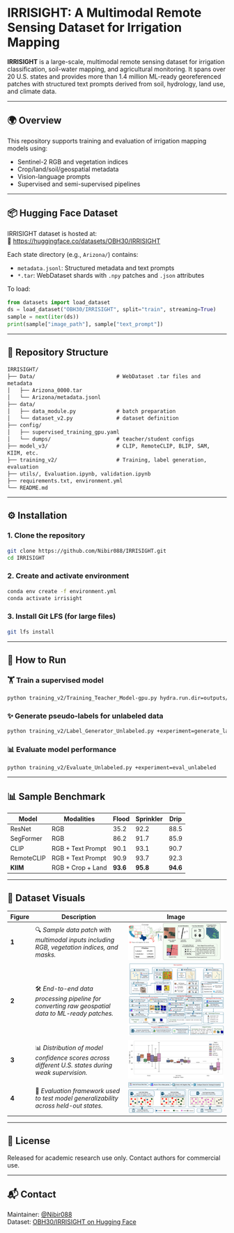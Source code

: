 
# IRRISIGHT: A Multimodal Remote Sensing Dataset for Irrigation Mapping

**IRRISIGHT** is a large-scale, multimodal remote sensing dataset for irrigation classification, soil-water mapping, and agricultural monitoring. It spans over 20 U.S. states and provides more than 1.4 million ML-ready georeferenced patches with structured text prompts derived from soil, hydrology, land use, and climate data.

---

## 🌍 Overview

This repository supports training and evaluation of irrigation mapping models using:
- Sentinel-2 RGB and vegetation indices
- Crop/land/soil/geospatial metadata
- Vision-language prompts
- Supervised and semi-supervised pipelines

---

## 📦 Hugging Face Dataset

IRRISIGHT dataset is hosted at:  
🔗 https://huggingface.co/datasets/OBH30/IRRISIGHT

Each state directory (e.g., `Arizona/`) contains:
- `metadata.jsonl`: Structured metadata and text prompts
- `*.tar`: WebDataset shards with `.npy` patches and `.json` attributes

To load:
```python
from datasets import load_dataset
ds = load_dataset("OBH30/IRRISIGHT", split="train", streaming=True)
sample = next(iter(ds))
print(sample["image_path"], sample["text_prompt"])
```

---

## 📁 Repository Structure

```
IRRISIGHT/
├── Data/                          # WebDataset .tar files and metadata
│   ├── Arizona_0000.tar
│   └── Arizona/metadata.jsonl
├── data/
│   ├── data_module.py             # batch preparation
│   └── dataset_v2.py              # dataset definition
├── config/
│   ├── supervised_training_gpu.yaml
│   └── dumps/                     # teacher/student configs
├── model_v3/                      # CLIP, RemoteCLIP, BLIP, SAM, KIIM, etc.
├── training_v2/                   # Training, label generation, evaluation
├── utils/, Evaluation.ipynb, validation.ipynb
├── requirements.txt, environment.yml
└── README.md
```

---

## ⚙️ Installation

### 1. Clone the repository
```bash
git clone https://github.com/Nibir088/IRRISIGHT.git
cd IRRISIGHT
```

### 2. Create and activate environment
```bash
conda env create -f environment.yml
conda activate irrisight
```

### 3. Install Git LFS (for large files)
```bash
git lfs install
```

---

## 🚀 How to Run

### 🏋️ Train a supervised model
```bash
python training_v2/Training_Teacher_Model-gpu.py hydra.run.dir=outputs/ experiment=supervised_training_gpu
```

### ✨ Generate pseudo-labels for unlabeled data
```bash
python training_v2/Label_Generator_Unlabeled.py +experiment=generate_labels
```

### 📊 Evaluate model performance
```bash
python training_v2/Evaluate_Unlabeled.py +experiment=eval_unlabeled
```

---

## 📊 Sample Benchmark

| Model        | Modalities         | Flood | Sprinkler | Drip |
|--------------|--------------------|--------|------------|------|
| ResNet       | RGB                | 35.2   | 92.2       | 88.5 |
| SegFormer    | RGB                | 86.2   | 91.7       | 85.9 |
| CLIP         | RGB + Text Prompt  | 90.1   | 93.1       | 90.7 |
| RemoteCLIP   | RGB + Text Prompt  | 90.9   | 93.7       | 92.3 |
| **KIIM**     | RGB + Crop + Land  | **93.6** | **95.8** | **94.6** |

---

## 📸 Dataset Visuals

| **Figure** | **Description** | **Image** |
|------------|------------------|-----------|
| **1** | 🔍 *Sample data patch with multimodal inputs including RGB, vegetation indices, and masks.* | ![Patch Example](assets/Sample_Patch_2.png) |
| **2** | 🛠️ *End-to-end data processing pipeline for converting raw geospatial data to ML-ready patches.* | ![Processing Pipeline](assets/Data_Processing.png) |
| **3** | 📊 *Distribution of model confidence scores across different U.S. states during weak supervision.* | ![Confidence Scores](assets/confidence_score.png) |
| **4** | 🧪 *Evaluation framework used to test model generalizability across held-out states.* | ![Dataset Coverage](assets/Evaluation.png) |

---

## 📝 License

Released for academic research use only. Contact authors for commercial use.

---

## 📬 Contact

Maintainer: [@Nibir088](https://github.com/Nibir088)  
Dataset: [OBH30/IRRISIGHT on Hugging Face](https://huggingface.co/datasets/OBH30/IRRISIGHT)

